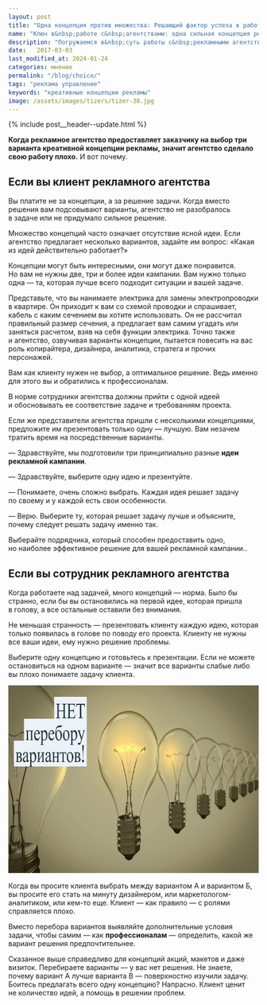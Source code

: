 ```yaml
---
layout: post
title: "Одна концепция против множества: Решающий фактор успеха в работе с рекламными агентствами"
name: "Ключ в&nbsp;работе с&nbsp;агентствами: одна сильная концепция рекламы против множества"
description: "Погружаемся в&nbsp;суть работы с&nbsp;рекламными агентствами: объясняю, почему необходимо настаивать на&nbsp;предоставлении одной сильной и&nbsp;глубокой рекламной концепции и&nbsp;отказываться от&nbsp;3+&nbsp;поверхностных вариантов. "
date:   2017-03-03
last_modified_at: 2024-01-24
categories: мнение
permalink: "/blog/choice/"
tags: "реклама управление"
keywords: "креативные концепции рекламы"
image: /assets/images/tizers/tizer-38.jpg
---
```


{% include post__header--update.html %}

<p><strong>Когда рекламное агентство предоставляет заказчику на&nbsp;выбор три варианта креативной концепции рекламы, значит агентство сделало свою работу плохо.</strong> И&nbsp;вот почему. </p>

<section class="row-gap--m">
<h2 class="section__title h1 bold ">Если вы&nbsp;клиент рекламного агентства</h2>
<p>Вы&nbsp;платите не&nbsp;за&nbsp;концепции, а&nbsp;за&nbsp;решение задачи. Когда вместо решения вам подсовывают варианты, агентство не&nbsp;разобралось в&nbsp;задаче или не&nbsp;придумало сильное решение. </p>

<p class="post__note h2 max-width-text">Множество концепций часто означает отсутствие ясной идеи. Если агентство предлагает несколько вариантов, задайте им вопрос: «Какая из идей действительно работает?»</p>
<p>Концепции могут быть интересными, они могут даже понравится. Но&nbsp;вам не&nbsp;нужны две, три и&nbsp;более идеи кампании. Вам нужно только одна&nbsp;— та, которая лучше всего подходит ситуации и&nbsp;вашей задаче. </p>
<p>Представьте, что вы&nbsp;нанимаете электрика для замены электропроводки в&nbsp;квартире. Он&nbsp;приходит к&nbsp;вам со&nbsp;схемой проводки и&nbsp;спрашивает, кабель с&nbsp;каким сечением вы&nbsp;хотите использовать. Он&nbsp;не&nbsp;рассчитал правильный размер сечения, а&nbsp;предлагает вам самим угадать или заняться расчетом, взяв на&nbsp;себя функции электрика. Точно также и&nbsp;агентство, озвучивая варианты концепции, пытается повесить на&nbsp;вас роль копирайтера, дизайнера, аналитика, стратега и&nbsp;прочих персонажей.</p>
<p class="post__note h2">Вам&nbsp;как клиенту нужен не&nbsp;выбор, а&nbsp;оптимальное решение. Ведь именно для этого вы&nbsp;и&nbsp;обратились к&nbsp;профессионалам. </p>
<p>В&nbsp;норме сотрудники агентства должны прийти с&nbsp;одной идеей и&nbsp;обосновывать ее&nbsp;соответствие задаче и&nbsp;требованиям проекта. </p>
<p>Если&nbsp;же представители агентства пришли с&nbsp;несколькими концепциями, предложите им&nbsp;презентовать только одну&nbsp;— лучшую. Вам незачем тратить время на&nbsp;посредственные варианты. </p>
<div class="extract">
	<p>—&nbsp;Здравствуйте, мы&nbsp;подготовили три принципиально разные <b>идеи рекламной кампании</b>. </p>
	<p>—&nbsp;Здравствуйте, выберите одну идею и&nbsp;презентуйте. </p>
	<p>—&nbsp;Понимаете, очень сложно выбрать. Каждая идея решает задачу по&nbsp;своему и&nbsp;у&nbsp;каждой есть свои особенности. </p>
	<p>—&nbsp;Верю. Выберите&nbsp;ту, которая решает задачу лучше и&nbsp;объясните, почему следует решать задачу именно так. </p>
 </div>
<p>Выберайте подрядчика, который способен предоставить одно, но&nbsp;наиболее эффективное решение для вашей рекламной кампании..</p>
</section>

<section class="row-gap--m">
<h2 class="section__title h1 bold ">Если вы&nbsp;сотрудник рекламного агентства </h2>
<p>Когда работаете над задачей, много концепций&nbsp;— норма. Было&nbsp;бы странно, если&nbsp;бы вы&nbsp;остановились на&nbsp;первой идее, которая пришла в&nbsp;голову, а&nbsp;все остальные оставили&nbsp;без внимания. </p>
<p>Не&nbsp;меньшая странность&nbsp;— презентовать клиенту каждую идею, которая только появилась в&nbsp;голове по&nbsp;поводу его проекта. Клиенту не&nbsp;нужны все ваши идеи, ему нужно решение проблемы. </p>
<p>Выберите одну концепцию и&nbsp;готовьтесь к&nbsp;презентации. Если не&nbsp;можете остановиться на&nbsp;одном варианте&nbsp;— значит все варианты слабые либо вы&nbsp;плохо понимаете задачу клиента. </p>

<div itemprop="image" itemscope itemtype="http://schema.org/ImageObject">	
		<link itemprop="url" href="/assets/images/blog/choice/choice.jpg">
<picture>
               <source srcset="/assets/images/blog/choice/choice.avif" type="image/avif">
			    <source srcset="/assets/images/blog/choice/choice.webp" type="image/webp">
                <img class="image" loading="lazy" decoding="async"   src="/assets/images/blog/choice/choice.jpg" alt="Рекламное агентство халтурит, когда предлагает несколько вариантов на выбор." width="720" height="377" itemprop="contentUrl" >
    </picture>
</div>


<p>Когда вы&nbsp;просите клиента выбрать между вариантом&nbsp;А и&nbsp;вариантом&nbsp;Б, вы&nbsp;просите его стать на&nbsp;минуту дизайнером, или маркетологом-аналитиком, или кем-то еще. Клиент&nbsp;— как правило&nbsp;— с&nbsp;ролями справляется плохо. </p>

<div class="post__note h2">Вместо перебора вариантов выявляйте дополнительные условия задачи, чтобы самим&nbsp;— как <b>профессиона&shy;лам</b>&nbsp;— определить, какой&nbsp;же вариант решения предпочтитель&shy;нее.</div>
<p>Сказанное выше справедливо для концепций акций, макетов и&nbsp;даже визиток. Перебираете варианты&nbsp;— у&nbsp;вас нет решения. Не&nbsp;знаете, почему вариант&nbsp;А лучше варианта В&nbsp;— поверхностно изучили задачу. Боитесь предлагать всего одну концепцию? Напрасно. Клиент ценит не&nbsp;количество идей, а&nbsp;помощь в&nbsp;решении проблем. </p>
</section>
